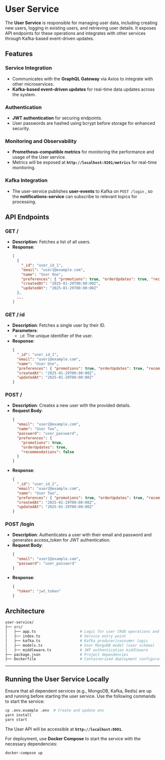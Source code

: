 # User Service

The **User Service** is responsible for managing user data, including creating new users, logging in existing users, and retrieving user details. It exposes API endpoints for these operations and integrates with other services through Kafka-based event-driven updates.
## Features

### **Service Integration**
- Communicates with the **GraphQL Gateway** via Axios to integrate with other microservices.
- **Kafka-based event-driven updates** for real-time data updates across the system.

### **Authentication**
- **JWT authentication** for securing endpoints.
- User passwords are hashed using bcrypt before storage for enhanced security.

### Monitoring and Observability

- **Prometheus-compatible metrics** for monitoring the performance and usage of the User service.
- Metrics will be exposed at **`http://localhost:9201/metrics`** for real-time monitoring.

### Kafka Integration

- The user-service publishes **user-events** to Kafka on `POST /login` , so the **notifications-service** can subscribe to relevant topics for processing.


## API Endpoints

### **GET /**
- **Description**: Fetches a list of all users.
- **Response**:
  ```json
  [
    {
      "_id": "user_id_1",
      "email": "user1@example.com",
      "name": "User One",
      "preferences": { "promotions": true, "orderUpdates": true, "recommendations": true },
      "createdAt": "2025-01-29T00:00:00Z",
      "updatedAt": "2025-01-29T00:00:00Z"
    },
    ...
  ]
  ```

### **GET /:id**
- **Description**: Fetches a single user by their ID.
- **Parameters**:
  - `id`: The unique identifier of the user.
- **Response**:
  ```json
  {
    "_id": "user_id_1",
    "email": "user1@example.com",
    "name": "User One",
    "preferences": { "promotions": true, "orderUpdates": true, "recommendations": true },
    "createdAt": "2025-01-29T00:00:00Z",
    "updatedAt": "2025-01-29T00:00:00Z"
  }
  ```

### **POST /**
- **Description**: Creates a new user with the provided details.
- **Request Body**:
  ```json
  {
    "email": "user2@example.com",
    "name": "User Two",
    "password": "user_password",
    "preferences": {
      "promotions": true,
      "orderUpdates": true,
      "recommendations": false
    }
  }
  ```
- **Response**:
  ```json
  {
    "_id": "user_id_2",
    "email": "user2@example.com",
    "name": "User Two",
    "preferences": { "promotions": true, "orderUpdates": true, "recommendations": false },
    "createdAt": "2025-01-29T00:00:00Z",
    "updatedAt": "2025-01-29T00:00:00Z"
  }
  ```

### **POST /login**
- **Description**: Authenticates a user with their email and password and generates access_token for JWT authentication.
- **Request Body**:
  ```json
  {
    "email": "user1@example.com",
    "password": "user_password"
  }
  ```
- **Response**:
  ```json
  {
    "token": "jwt_token"
  }
  ```

## Architecture

```bash
user-service/
├── src/
│   ├── app.ts                    # Logic for user CRUD operations and integration
│   ├── index.ts                  # Service entry point
│   ├── kafka.ts                  # Kafka producer/consumer logic
│   ├── models.ts                 # User MongoDB model (user schema)
│   ├── middleware.ts             # JWT authentication middleware
├── package.json                  # Project dependencies
├── Dockerfile                    # Containerized deployment configuration
```

---

## Running the User Service Locally

Ensure that all dependent services (e.g., MongoDB, Kafka, Redis) are up and running before starting the user service. Use the following commands to start the service:

```bash
cp .env.example .env  # Create and update env 
yarn install
yarn start
```

The User API will be accessible at **`http://localhost:8001`**.


For deployment, use **Docker Compose** to start the service with the necessary dependencies:

```bash
docker-compose up
```
